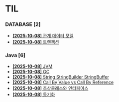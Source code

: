 # TIL
 
### DATABASE [2]
- [**[2025-10-08]**  관계 데이터 모델](https://github.com/A-lass/TIL/blob/main/DATABASE/관계_데이터_모델.md)
- [**[2025-10-08]**  트랜잭션](https://github.com/A-lass/TIL/blob/main/DATABASE/트랜잭션.md)
### Java [6]
- [**[2025-10-08]**  JVM](https://github.com/A-lass/TIL/blob/main/Java/JVM.md)
- [**[2025-10-08]**  GC](https://github.com/A-lass/TIL/blob/main/Java/GC.md)
- [**[2025-10-08]**  String StringBuilder StringBuffer](https://github.com/A-lass/TIL/blob/main/Java/String_StringBuilder_StringBuffer.md)
- [**[2025-10-08]**  Call By Value vs Call By Reference](https://github.com/A-lass/TIL/blob/main/Java/Call_By_Value_vs_Call_By_Reference.md)
- [**[2025-10-08]**  추상클래스와 인터페이스](https://github.com/A-lass/TIL/blob/main/Java/추상클래스와_인터페이스.md)
- [**[2025-10-08]**  동기화](https://github.com/A-lass/TIL/blob/main/Java/동기화.md)
